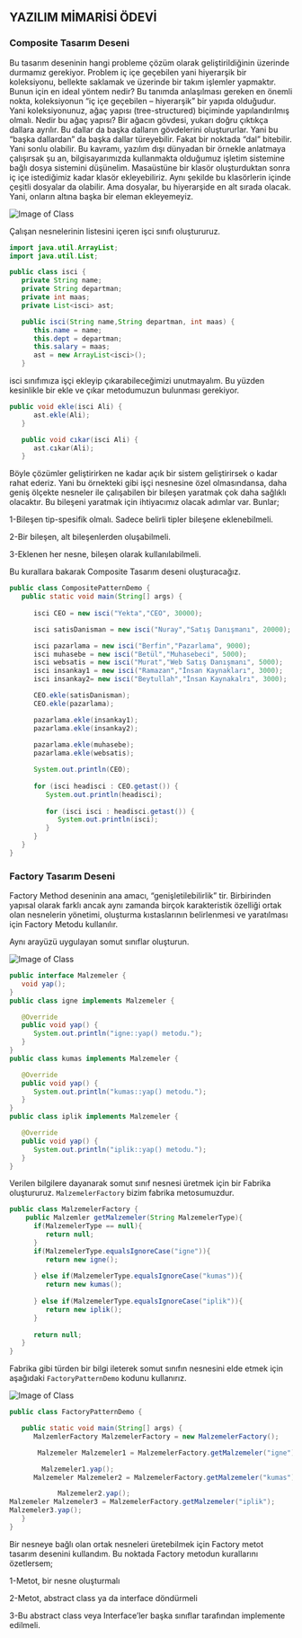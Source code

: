 ## YAZILIM MİMARİSİ ÖDEVİ
### Composite Tasarım Deseni
Bu tasarım deseninin hangi probleme çözüm olarak geliştirildiğinin üzerinde durmamız gerekiyor. Problem iç içe geçebilen yani hiyerarşik bir koleksiyonu, bellekte saklamak ve üzerinde bir takım işlemler yapmaktır. Bunun için en ideal yöntem nedir?
Bu tanımda anlaşılması gereken en önemli nokta, koleksiyonun “iç içe geçebilen – hiyerarşik” bir yapıda olduğudur. Yani koleksiyonunuz, ağaç yapısı (tree-structured) biçiminde yapılandırılmış olmalı. Nedir bu ağaç yapısı? Bir ağacın gövdesi, yukarı doğru çıktıkça dallara ayrılır. Bu dallar da başka dalların gövdelerini oluştururlar. Yani bu “başka dallardan” da başka dallar türeyebilir. Fakat bir noktada “dal” bitebilir. Yani sonlu olabilir.
Bu kavramı, yazılım dışı dünyadan bir örnekle anlatmaya çalışırsak şu an, bilgisayarımızda kullanmakta olduğumuz işletim sistemine bağlı dosya sistemini düşünelim. Masaüstüne bir klasör oluşturduktan sonra iç içe istediğimiz kadar klasör ekleyebiliriz. Aynı şekilde bu klasörlerin içinde çeşitli dosyalar da olabilir. Ama dosyalar, bu hiyerarşide en alt sırada olacak. Yani, onların altına başka bir eleman ekleyemeyiz.

![Image of Class](https://github.com/fatmakzlrmk/Yazilim-Mimarisi-Odev/blob/master/composite.png)


Çalışan nesnelerinin listesini içeren işci sınıfı oluştururuz.
```java
import java.util.ArrayList;
import java.util.List;

public class isci {
   private String name;
   private String departman;
   private int maas;
   private List<isci> ast;

   public isci(String name,String departman, int maas) {
      this.name = name;
      this.dept = departman;
      this.salary = maas;
      ast = new ArrayList<isci>();
   }

```
isci sınıfımıza işçi ekleyip çıkarabileceğimizi unutmayalım. Bu yüzden kesinlikle bir ekle ve çıkar metodumuzun bulunması gerekiyor.

```java
public void ekle(isci Ali) {
      ast.ekle(Ali);
   }

   public void cıkar(isci Ali) {
      ast.cıkar(Ali);
   }
```
Böyle çözümler geliştirirken ne kadar açık bir sistem geliştirirsek o kadar rahat ederiz. Yani bu örnekteki gibi işçi nesnesine özel olmasındansa, daha geniş ölçekte nesneler ile çalışabilen bir bileşen yaratmak çok daha sağlıklı olacaktır. Bu bileşeni yaratmak için ihtiyacımız olacak adımlar var. Bunlar;

1-Bileşen tip-spesifik olmalı. Sadece belirli tipler bileşene eklenebilmeli.

2-Bir bileşen, alt bileşenlerden oluşabilmeli.

3-Eklenen her nesne, bileşen olarak kullanılabilmeli.

Bu kurallara bakarak Composite Tasarım deseni oluşturacağız.
```java
public class CompositePatternDemo {
   public static void main(String[] args) {
   
      isci CEO = new isci("Yekta","CEO", 30000);

      isci satisDanisman = new isci("Nuray","Satış Danışmanı", 20000);

      isci pazarlama = new isci("Berfin","Pazarlama", 9000);
      isci muhasebe = new isci("Betül","Muhasebeci", 5000);
      isci websatis = new isci("Murat","Web Satış Danışmanı", 5000);
      isci insankay1 = new isci("Ramazan","İnsan Kaynakları", 3000);
      isci insankay2= new isci("Beytullah","İnsan Kaynakalrı", 3000);

      CEO.ekle(satisDanisman);
      CEO.ekle(pazarlama);

      pazarlama.ekle(insankay1);
      pazarlama.ekle(insankay2);
      
      pazarlama.ekle(muhasebe);
      pazarlama.ekle(websatis);

      System.out.println(CEO); 
      
      for (isci headisci : CEO.getast()) {
         System.out.println(headisci);
         
         for (isci isci : headisci.getast()) {
            System.out.println(isci);
         }
      }		
   }
}

```

### Factory Tasarım Deseni
Factory Method deseninin ana amacı, “genişletilebilirlik” tir. Birbirinden yapısal olarak farklı ancak aynı zamanda birçok karakteristik özelliği ortak olan nesnelerin yönetimi, oluşturma kıstaslarının belirlenmesi ve yaratılması için Factory Metodu kullanılır.

Aynı arayüzü uygulayan somut sınıflar oluşturun.

![Image of Class](https://github.com/fatmakzlrmk/Yazilim-Mimarisi-Odev/blob/master/malzemelerjava.png)

```java
public interface Malzemeler {
   void yap();
}
public class igne implements Malzemeler {

   @Override
   public void yap() {
      System.out.println("igne::yap() metodu.");
   }
}
public class kumas implements Malzemeler {

   @Override
   public void yap() {
      System.out.println("kumas::yap() metodu.");
   }
}
public class iplik implements Malzemeler {

   @Override
   public void yap() {
      System.out.println("iplik::yap() metodu.");
   }
}
```

Verilen bilgilere dayanarak somut sınıf nesnesi üretmek için bir Fabrika oluştururuz. `MalzemelerFactory` bizim fabrika metosumuzdur.

```java
public class MalzemelerFactory {
    public Malzemler getMalzemeler(String MalzemelerType){
      if(MalzemelerType == null){
         return null;
      }		
      if(MalzemelerType.equalsIgnoreCase("igne")){
         return new igne();
         
      } else if(MalzemelerType.equalsIgnoreCase("kumas")){
         return new kumas();
         
      } else if(MalzemelerType.equalsIgnoreCase("iplik")){
         return new iplik();
      }
      
      return null;
   }
}
```

Fabrika gibi türden bir bilgi ileterek somut sınıfın nesnesini elde etmek için aşağıdaki `FactoryPatternDemo` kodunu kullanırız.

![Image of Class](https://github.com/fatmakzlrmk/Yazilim-Mimarisi-Odev/blob/master/malzemelerfactory.png)

```java
public class FactoryPatternDemo {

   public static void main(String[] args) {
      MalzemlerFactory MalzemelerFactory = new MalzemelerFactory();

       Malzemeler Malzemeler1 = MalzemelerFactory.getMalzemeler("igne");

        Malzemeler1.yap();
      Malzemeler Malzemeler2 = MalzemelerFactory.getMalzemeler("kumas");

            Malzemeler2.yap();
Malzemeler Malzemeler3 = MalzemelerFactory.getMalzemeler("iplik");
Malzemeler3.yap();
   }
}
```
Bir nesneye bağlı olan ortak nesneleri üretebilmek için Factory metot tasarım desenini kullandım. Bu noktada Factory metodun kurallarını özetlersem;

1-Metot, bir nesne oluşturmalı

2-Metot, abstract class ya da interface döndürmeli

3-Bu abstract class veya Interface’ler başka sınıflar tarafından implemente edilmeli.
